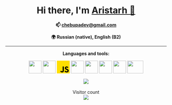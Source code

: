 <h1 align="center" size="+7">Hi there, I'm <a href="https://chebupa.github.io/" target="_blank">Aristarh 👋</a></h1>

<p align="center">
 <b>
  📫 <a href="mailto: chebupadev@gmail.com">chebupadev@gmail.com</a>
  <br>
  <p align="center">🌍 Russian (native), English (B2)</p>
 </b>
</p>

---

<p align="center">
 <b>Languages and tools:</b>
</p>
<p align="center"> 
  <!-- HTML -->
  <img src="https://raw.githubusercontent.com/daniilshat/daniilshat/2d7eafe5250314b3d422c86b35de062e0f1f5178/icons/HTML5.svg" width="40" height="40"/>
  <!-- CSS -->
  <img src="https://raw.githubusercontent.com/daniilshat/daniilshat/2d7eafe5250314b3d422c86b35de062e0f1f5178/icons/CSS3.svg" width="40" height="40"/>
  <!-- js -->
  <img src="js.png" width="40" height="40"/>
  <!-- typescript -->
  <img src="https://cdn.jsdelivr.net/gh/devicons/devicon/icons/typescript/typescript-original.svg" width="40" height="40"/>
  <!-- react -->
  <img src="https://cdn.jsdelivr.net/gh/devicons/devicon/icons/react/react-original.svg" width="40" height="40"/>
  <!-- npm -->
  <img src="https://cdn.jsdelivr.net/gh/devicons/devicon/icons/npm/npm-original-wordmark.svg" width="40" height="40"/>
  <!-- python -->
  <img src="https://raw.githubusercontent.com/daniilshat/daniilshat/2d7eafe5250314b3d422c86b35de062e0f1f5178/icons/python.svg" width="40" height="40"/>
  <!-- markdown -->
  <img src="https://raw.githubusercontent.com/daniilshat/daniilshat/c74242689872258d4882fe938a6257c2da710353/icons/markdown-white.svg" width="50" height="40"/>
</p>

<p align="center">
<!--  [![Top Langs](https://github-readme-stats.vercel.app/api/top-langs/?username=chebupa&layout=compact)](https://github.com/anuraghazra/github-readme-stats) -->
 <img src="https://github-readme-stats.vercel.app/api/top-langs/?username=chebupa&layout=compact">
</p>

<!-- visitor count -->
<p align="center"> 
  Visitor count<br>
  <img src="https://profile-counter.glitch.me/chebupa/count.svg" />
</p>
